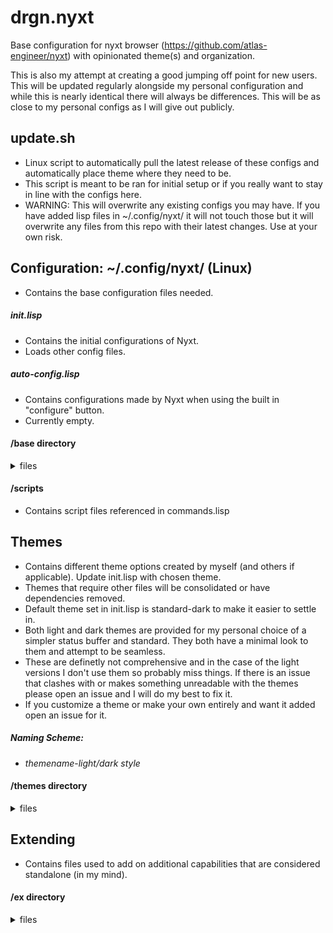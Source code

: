 # drgn.nyxt
Base configuration for nyxt browser (https://github.com/atlas-engineer/nyxt) with opinionated theme(s) and organization.

This is also my attempt at creating a good jumping off point for new users. This will be updated regularly alongside my personal configuration and while this is nearly identical there will always be differences. This will be as close to my personal configs as I will give out publicly.

## update.sh
- Linux script to automatically pull the latest release of these configs and automatically place theme where they need to be.
- This script is meant to be ran for initial setup or if you really want to stay in line with the configs here.
- WARNING: This will overwrite any existing configs you may have. If you have added lisp files in ~/.config/nyxt/ it will not touch those but it will overwrite any files from this repo with their latest changes. Use at your own risk.

## Configuration: ~/.config/nyxt/ (Linux)  
- Contains the base configuration files needed.

##### init.lisp
- Contains the initial configurations of Nyxt.
- Loads other config files.

##### auto-config.lisp
- Contains configurations made by Nyxt when using the built in "configure" button.
- Currently empty.

#### /base directory
<details><summary>files</summary>

- **commands.lisp**: Contains all custom commands light enough to be in this file.
- **glyphs.lisp**: Configures glyph symbols for various modes along with small configs for certain modes. Ex. "web-mode" becomes "ω".
- **keybindings.lisp**: Contains overrides (and creation) of keybindings.
- **urlprompt.lisp**: Contains my list search engines and url manipulations. 
</details>

#### /scripts
- Contains script files referenced in commands.lisp 

## Themes
- Contains different theme options created by myself (and others if applicable). Update init.lisp with chosen theme.
- Themes that require other files will be consolidated or have dependencies removed.
- Default theme set in init.lisp is standard-dark to make it easier to settle in.
- Both light and dark themes are provided for my personal choice of a simpler status buffer and standard. They both have a minimal look to them and attempt to be seamless.
- These are definetly not comprehensive and in the case of the light versions I don't use them so probably miss things. If there is an issue that clashes with or makes something unreadable with the themes please open an issue and I will do my best to fix it.
- If you customize a theme or make your own entirely and want it added open an issue for it. 

##### Naming Scheme: 
- _themename_-_light/dark style_

#### /themes directory
<details><summary>files</summary>

- **drgn-dark.lisp**: Opinionated minimal styling, white on black with only tabs and modes in status buffer.
- **drgn-light.lisp**: Opinionated minimal styling, black on white with only tabs and modes in status buffer.
- **standard-dark.lisp**: Opinionated minimal styling, white on black.
- **standard-light.lisp**: Opinionated minimal styling, black on white.
</details>

## Extending
- Contains files used to add on additional capabilities that are considered standalone (in my mind).

#### /ex directory
<details><summary>files</summary>

- **specificurl.lisp**: Create commands for each search engine to jump right into them immediately. Assign keybindings if desired.
</details>
